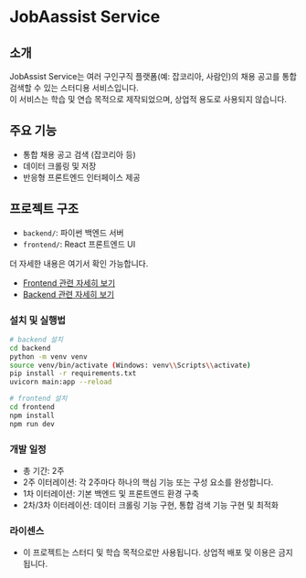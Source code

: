 # JobAassist Service

## 소개
JobAssist Service는 여러 구인구직 플랫폼(예: 잡코리아, 사람인)의 채용 공고를 통합 검색할 수 있는 스터디용 서비스입니다. <br/>
이 서비스는 학습 및 연습 목적으로 제작되었으며, 상업적 용도로 사용되지 않습니다.

## 주요 기능
- 통합 채용 공고 검색 (잡코리아 등)
- 데이터 크롤링 및 저장
- 반응형 프론트엔드 인터페이스 제공

## 프로젝트 구조
- `backend/`: 파이썬 백엔드 서버
- `frontend/`: React 프론트엔드 UI

더 자세한 내용은 여기서 확인 가능합니다.
- [Frontend 관련 자세히 보기](./front/README.md)
- [Backend 관련 자세히 보기](./backend/README.md)
   
### 설치 및 실행법

```bash
# backend 설치
cd backend
python -m venv venv
source venv/bin/activate (Windows: venv\\Scripts\\activate)
pip install -r requirements.txt
uvicorn main:app --reload

# frontend 설치
cd frontend
npm install
npm run dev
```

### 개발 일정
- 총 기간: 2주
- 2주 이터레이션: 각 2주마다 하나의 핵심 기능 또는 구성 요소를 완성합니다.
- 1차 이터레이션: 기본 백엔드 및 프론트엔드 환경 구축
- 2차/3차 이터레이션: 데이터 크롤링 기능 구현, 통합 검색 기능 구현 및 최적화

### 라이센스
- 이 프로젝트는 스터디 및 학습 목적으로만 사용됩니다. 상업적 배포 및 이용은 금지됩니다.
